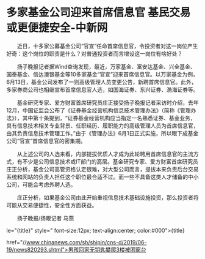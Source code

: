 # 多家基金公司迎来首席信息官 基民交易或更便捷安全-中新网

　　近日，十多家公募基金公司“官宣”任命首席信息官，令投资者对这一岗位产生好奇：这个岗位的职责是什么？对普通投资者而言增设这一岗位有啥好处？

　　扬子晚报记者据Wind查询发现，最近，万家基金、富安达基金、兴全基金、国泰基金、信达澳银基金等10多家基金“官宣”迎来首席信息官。以万家基金为例，6月13日，基金公司发布了一则高级管理人员变更公告，新聘首席信息官。此外，多家券商公司也相继宣布首席信息官人选，如国海证券、东兴证券、渤海证券等。

　　基金研究专家、爱方财富首席研究员庄正接受扬子晚报记者采访时介绍，去年12月，中国证监会公布了《证券基金经营机构信息技术管理办法》（简称《管理办法》），其中第十条提到，“证券基金经营机构应当指定一名熟悉证券、基金业务，具有信息技术相关专业背景、任职经历、履职能力的高级管理人员为首席信息官，由其负责信息技术管理工作。”由于《管理办法》6月1日正式实施，所以眼下成基金公司“官宣”首席信息官的密集期。

　　从上述公司的人选来看，内部提拔优质人才成为此轮聘用首席信息官的主流方式，有不少是公司信息技术或IT部门的高层。基金研究专家、爱方财富首席研究员庄正分析，基金公司高管资格认定很难，对大型公司而言，提拔本来负责后台交易系统和网站的负责人担任这个职位最合适不过。而一些不具备这类人才储备的中小公司，可能会考虑外聘人选。

　　庄正分析，如果基金公司由此开始重视信息技术基础设施投资，那么投资者将可能从交易便捷性，安全性方面获益。

　　扬子晚报/扬眼记者 马燕

le="{title}" style=" font-size:12px; text-align:center; color:#000">{title}

href="//www.chinanews.com/sh/shipin/cns-d/2019/06-19/news820293.shtml">男孩回家无钥匙攀爬3楼被困窗台
